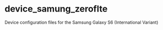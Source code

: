 # device_samung_zeroflte
Device configuration files for the Samsung Galaxy S6 (International Variant)
